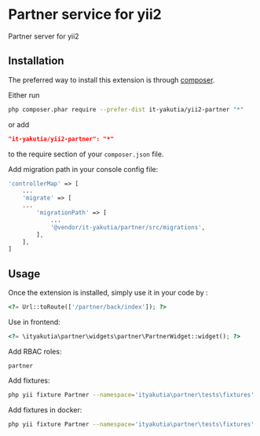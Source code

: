 Partner service for yii2
=====================
Partner server for yii2

Installation
------------

The preferred way to install this extension is through [composer](http://getcomposer.org/download/).

Either run

```sh
php composer.phar require --prefer-dist it-yakutia/yii2-partner "*"
```

or add

```json
"it-yakutia/yii2-partner": "*"
```

to the require section of your `composer.json` file.

Add migration path in your console config file:

```php
'controllerMap' => [
    ...
    'migrate' => [
    ...
        'migrationPath' => [
            ...
            '@vendor/it-yakutia/partner/src/migrations',
        ],
    ],
]

```
Usage
-----

Once the extension is installed, simply use it in your code by  :

```php
<?= Url::toRoute(['/partner/back/index']); ?>
```

Use in frontend:
```php
<?= \ityakutia\partner\widgets\partner\PartnerWidget::widget(); ?>
```

Add RBAC roles:

```
partner
```

Add fixtures:
```sh
php yii fixture Partner --namespace='ityakutia\partner\tests\fixtures'
```

Add fixtures in docker:
```sh
php yii fixture Partner --namespace='ityakutia\partner\tests\fixtures' --interactive=0
```
